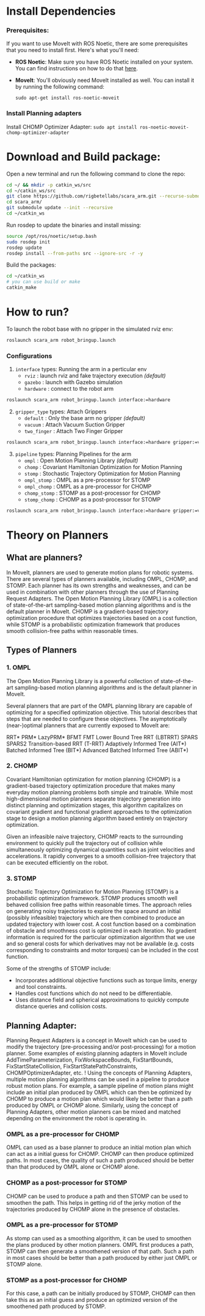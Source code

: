 # Install Dependencies

### Prerequisites:

If you want to use MoveIt with ROS Noetic, there are some prerequisites that you need to install first. Here's what you'll need:

- **ROS Noetic**: Make sure you have ROS Noetic installed on your system. You can find instructions on how to do that [here](http://wiki.ros.org/noetic/Installation).
- **MoveIt**: You'll obviously need MoveIt installed as well. You can install it by running the following command:

  ```
  sudo apt-get install ros-noetic-moveit

  ```

### Install Planning adapters    
Install CHOMP Optimizer Adapter: `sudo apt install ros-noetic-moveit-chomp-optimizer-adapter`



# Download and Build package:

Open a new terminal and run the following command to clone the repo:
```bash
cd ~/ && mkdir -p catkin_ws/src
cd ~/catkin_ws/src
git clone https://github.com/rigbetellabs/scara_arm.git --recurse-submodules
cd scara_arm/
git submodule update --init --recursive
cd ~/catkin_ws
```

Run rosdep to update the binaries and install missing:
```bash
source /opt/ros/noetic/setup.bash
sudo rosdep init
rosdep update
rosdep install --from-paths src --ignore-src -r -y
```

Build the packages:
```bash
cd ~/catkin_ws
# you can use build or make
catkin_make
```

# How to run?
To launch the robot base with no gripper in the simulated rviz env:
```bash
roslaunch scara_arm robot_bringup.launch
```
### Configurations 
1. `interface` types: Running the arm in a perticular env 
    - `rviz` : launch rviz and fake trajectory execution *(default)*
    - `gazebo` : launch with Gazebo simulation
    - `hardware` : connect to the robot arm
```bash
roslaunch scara_arm robot_bringup.launch interface:=hardware
```

2. `gripper_type` types: Attach Grippers
    - `default` : Only the base arm no gripper *(default)*
    - `vacuum` : Attach Vacuum Suction Gripper
    - `two_finger` : Attach Two Finger Gripper
```bash
roslaunch scara_arm robot_bringup.launch interface:=hardware gripper:=vacuum
```

3. `pipeline` types: Planning Pipelines for the arm
    - `ompl` : Open Motion Planning Library *(default)*
    - `chomp` : Covariant Hamiltonian Optimization for Motion Planning 
    - `stomp` : Stochastic Trajectory Optimization for Motion Planning
    - `ompl_stomp` : OMPL as a pre-processor for STOMP
    - `ompl_chomp` : OMPL as a pre-processor for CHOMP
    - `chomp_stomp` : STOMP as a post-processor for CHOMP
    - `stomp_chomp` : CHOMP as a post-processor for STOMP
```bash
roslaunch scara_arm robot_bringup.launch interface:=hardware gripper:=vacuum pipeline:=chomp
```

# Theory on Planners
## What are planners?

In MoveIt, planners are used to generate motion plans for robotic systems. There are several types of planners available, including OMPL, CHOMP, and STOMP. Each planner has its own strengths and weaknesses, and can be used in combination with other planners through the use of Planning Request Adapters. The Open Motion Planning Library (OMPL) is a collection of state-of-the-art sampling-based motion planning algorithms and is the default planner in MoveIt. CHOMP is a gradient-based trajectory optimization procedure that optimizes trajectories based on a cost function, while STOMP is a probabilistic optimization framework that produces smooth collision-free paths within reasonable times.

## Types of Planners

### 1. OMPL

The Open Motion Planning Library is a powerful collection of state-of-the-art sampling-based motion planning algorithms and is the default planner in MoveIt. 

Several planners that are part of the OMPL planning library are capable of optimizing for a specified optimization objective. This tutorial describes that steps that are needed to configure these objectives. The asymptotically (near-)optimal planners that are currently exposed to MoveIt are:

RRT*
PRM*
LazyPRM*
BFMT
FMT
Lower Bound Tree RRT (LBTRRT)
SPARS
SPARS2
Transition-based RRT (T-RRT)
Adaptively Informed Tree (AIT*)
Batched Informed Tree (BIT*)
Advanced Batched Informed Tree (ABIT*)

### 2. CHOMP

Covariant Hamiltonian optimization for motion planning (CHOMP) is a gradient-based trajectory optimization procedure that makes many everyday motion planning problems both simple and trainable. While most high-dimensional motion planners separate trajectory generation into distinct planning and optimization stages, this algorithm capitalizes on covariant gradient and functional gradient approaches to the optimization stage to design a motion planning algorithm based entirely on trajectory optimization. 

Given an infeasible naive trajectory, CHOMP reacts to the surrounding environment to quickly pull the trajectory out of collision while simultaneously optimizing dynamical quantities such as joint velocities and accelerations. It rapidly converges to a smooth collision-free trajectory that can be executed efficiently on the robot.

### 3. STOMP

Stochastic Trajectory Optimization for Motion Planning (STOMP) is a probabilistic optimization framework. STOMP produces smooth well behaved collision free paths within reasonable times. The approach relies on generating noisy trajectories to explore the space around an initial (possibly infeasible) trajectory which are then combined to produce an updated trajectory with lower cost. A cost function based on a combination of obstacle and smoothness cost is optimized in each iteration. No gradient information is required for the particular optimization algorithm that we use and so general costs for which derivatives may not be available (e.g. costs corresponding to constraints and motor torques) can be included in the cost function.

Some of the strengths of STOMP include:

- Incorporates additional objective functions such as torque limits, energy and tool constraints.
- Handles cost functions which do not need to be differentiable.
- Uses distance field and spherical approximations to quickly compute distance queries and collision costs.

## ****Planning Adapter:****

Planning Request Adapters is a concept in MoveIt which can be used to modify the trajectory (pre-processing and/or post-processing) for a motion planner. Some examples of existing planning adapters in MoveIt include AddTimeParameterization, FixWorkspaceBounds, FixStartBounds, FixStartStateCollision, FixStartStatePathConstraints, CHOMPOptimizerAdapter, etc. ! Using the concepts of Planning Adapters, multiple motion planning algorithms can be used in a pipeline to produce robust motion plans. For example, a sample pipeline of motion plans might include an initial plan produced by OMPL which can then be optimized by CHOMP to produce a motion plan which would likely be better than a path produced by OMPL or CHOMP alone. Similarly, using the concept of Planning Adapters, other motion planners can be mixed and matched depending on the environment the robot is operating in.

### OMPL as a pre-processor for CHOMP

OMPL can used as a base planner to produce an initial motion plan which can act as a initial guess for CHOMP. CHOMP can then produce optimized paths. In most cases, the quality of such a path produced should be better than that produced by OMPL alone or CHOMP alone.

### CHOMP as a post-processor for STOMP

CHOMP can be used to produce a path and then STOMP can be used to smoothen the path. This helps in getting rid of the jerky motion of the trajectories produced by CHOMP alone in the presence of obstacles.

### OMPL as a pre-processor for STOMP

As stomp can used as a smoothing algorithm, it can be used to smoothen the plans produced by other motion planners. OMPL first produces a path, STOMP can then generate a smoothened version of that path. Such a path in most cases should be better than a path produced by either just OMPL or STOMP alone.

### STOMP as a post-processor for CHOMP

For this case, a path can be initially produced by STOMP, CHOMP can then take this as an initial guess and produce an optimized version of the smoothened path produced by STOMP.
